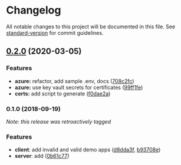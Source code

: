 # Changelog

All notable changes to this project will be documented in this file. See [standard-version](https://github.com/conventional-changelog/standard-version) for commit guidelines.

## [0.2.0](https://github.com/julie-ng/nodejs-client-certificate-auth/compare/v0.1.0...v0.2.0) (2020-03-05)


### Features

* **azure:** refactor, add sample .env, docs ([708c2fc](https://github.com/julie-ng/nodejs-client-certificate-auth/commit/708c2fc5a0ff41361824c7799e8ce1e332519539))
* **azure:** use key vault secrets for certificates ([99ff1fe](https://github.com/julie-ng/nodejs-client-certificate-auth/commit/99ff1feefbdb9b6ccd754d9d292ed6f8ac06bc27))
* **certs:** add script to generate ([f0dae2a](https://github.com/julie-ng/nodejs-client-certificate-auth/commit/f0dae2a355f3cef78c1e4f7de125543db2d67bce))

### 0.1.0 (2018-09-19)

_Note: this release was retroactively tagged_

### Features

* **client**: add invalid and valid demo apps ([d8dda3f](https://github.com/julie-ng/nodejs-client-certificate-auth/commit/d8dda3fd9ada4494e5bc85d9717745eb7c9fa292), [b93708e](https://github.com/julie-ng/nodejs-client-certificate-auth/commit/b93708e9b897e5f1ee15738610a1284b240e8b30))
* **server**: add ([0b61c77](https://github.com/julie-ng/nodejs-client-certificate-auth/commit/0b61c77b208571ddb625975c2ef20bbc83640bb0))
